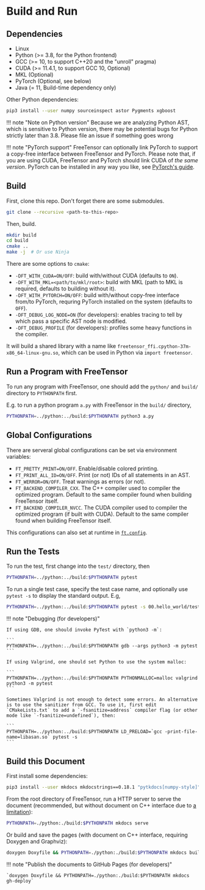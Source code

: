 # Build and Run

## Dependencies

- Linux
- Python (>= 3.8, for the Python frontend)
- GCC (>= 10, to support C++20 and the "unroll" pragma)
- CUDA (>= 11.4.1, to support GCC 10, Optional)
- MKL (Optional)
- PyTorch (Optional, see below)
- Java (= 11, Build-time dependency only)

Other Python dependencies:

```sh
pip3 install --user numpy sourceinspect astor Pygments xgboost
```

!!! note "Note on Python version"
    Because we are analyzing Python AST, which is sensitive to Python version, there may be potential bugs for Python strictly later than 3.8. Please file an issue if something goes wrong

!!! note "PyTorch support"
    FreeTensor can optionally link PyTorch to support a copy-free interface between FreeTensor and PyTorch. Please note that, if you are using CUDA, FreeTensor and PyTorch should link CUDA
    of *the same version*. PyTorch can be installed in any way you like, see [PyTorch's guide](https://pytorch.org/get-started/locally/).

## Build

First, clone this repo. Don't forget there are some submodules.

```sh
git clone --recursive <path-to-this-repo>
```

Then, build.

```sh
mkdir build
cd build
cmake ..
make -j  # Or use Ninja
```

There are some options to `cmake`:

- `-DFT_WITH_CUDA=ON/OFF`: build with/without CUDA (defaults to `ON`).
- `-DFT_WITH_MKL=<path/to/mkl/root>`: build with MKL (path to MKL is required, defaults to building without it).
- `-DFT_WITH_PYTORCH=ON/OFF`: build with/without copy-free interface from/to PyTorch, requring PyTorch installed on the system (defaults to `OFF`).
- `-DFT_DEBUG_LOG_NODE=ON` (for developers): enables tracing to tell by which pass a specific AST node is modified.
- `-DFT_DEBUG_PROFILE` (for developers): profiles some heavy functions in the compiler.

It will build a shared library with a name like `freetensor_ffi.cpython-37m-x86_64-linux-gnu.so`, which can be used in Python via `import freetensor`.

## Run a Program with FreeTensor

To run any program with FreeTensor, one should add the `python/` and `build/` directory to `PYTHONPATH` first.

E.g. to run a python program `a.py` with FreeTensor in the `build/` directory,

```sh
PYTHONPATH=../python:../build:$PYTHONPATH python3 a.py
```

## Global Configurations

There are serveral global configurations can be set via environment variables:

- `FT_PRETTY_PRINT=ON/OFF`. Enable/disable colored printing.
- `FT_PRINT_ALL_ID=ON/OFF`. Print (or not) IDs of all statements in an AST.
- `FT_WERROR=ON/OFF`. Treat warnings as errors (or not).
- `FT_BACKEND_COMPILER_CXX`. The C++ compiler used to compiler the optimized program. Default to the same compiler found when building FreeTensor itself.
- `FT_BACKEND_COMPILER_NVCC`. The CUDA compiler used to compiler the optimized program (if built with CUDA). Default to the same compiler found when building FreeTensor itself.

This configurations can also set at runtime in [`ft.config`](../../api/#freetensor.core.config).

## Run the Tests

To run the test, first change into the `test/` directory, then

```sh
PYTHONPATH=../python:../build:$PYTHONPATH pytest
```

To run a single test case, specify the test case name, and optionally use `pytest -s` to display the standard output. E.g,

```sh
PYTHONPATH=../python:../build:$PYTHONPATH pytest -s 00.hello_world/test_basic.py::test_hello_world
```

!!! note "Debugging (for developers)"

    If using GDB, one should invoke PyTest with `python3 -m`:

    ```
    PYTHONPATH=../python:../build:$PYTHONPATH gdb --args python3 -m pytest
    ```

    If using Valgrind, one should set Python to use the system malloc:

    ```
    PYTHONPATH=../python:../build:$PYTHONPATH PYTHONMALLOC=malloc valgrind python3 -m pytest
    ```

    Sometimes Valgrind is not enough to detect some errors. An alternative is to use the sanitizer from GCC. To use it, first edit `CMakeLists.txt` to add a `-fsanitize=address` compiler flag (or other mode like `-fsanitize=undefined`), then:

    ```
    PYTHONPATH=../python:../build:$PYTHONPATH LD_PRELOAD=`gcc -print-file-name=libasan.so` pytest -s
    ```

## Build this Document

First install some dependencies:

```sh
pip3 install --user mkdocs mkdocstrings==0.18.1 "pytkdocs[numpy-style]"
```

From the root directory of FreeTensor, run a HTTP server to serve the document (recommended, but without document on C++ interface due to [a limitation](https://github.com/mkdocs/mkdocs/issues/1901)):

```sh
PYTHONPATH=./python:./build:$PYTHONPATH mkdocs serve
```

Or build and save the pages (with document on C++ interface, requiring Doxygen and Graphviz):

```sh
doxygen Doxyfile && PYTHONPATH=./python:./build:$PYTHONPATH mkdocs build
```

!!! note "Publish the documents to GitHub Pages (for developers)"

    `doxygen Doxyfile && PYTHONPATH=./python:./build:$PYTHONPATH mkdocs gh-deploy`
